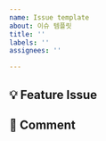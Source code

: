 ```yaml
---
name: Issue template
about: 이슈 템플릿
title: ''
labels: ''
assignees: ''

---
```


## 💡 Feature Issue
<!-- 관련 이슈-->


## 📝 Comment
<!--이슈 설명 -->

